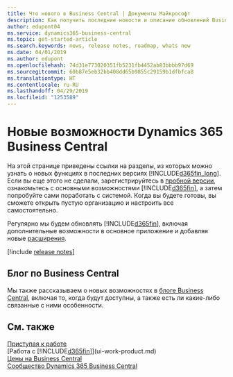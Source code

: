 ```yaml
---
title: Что нового в Business Central | Документы Майкрософт
description: Как получить последние новости и описание обновлений Business Central.
author: edupont04
ms.service: dynamics365-business-central
ms.topic: get-started-article
ms.search.keywords: news, release notes, roadmap, whats new
ms.date: 04/01/2019
ms.author: edupont
ms.openlocfilehash: 74d31e773020351fb5231fb4452ab83bbbb97d69
ms.sourcegitcommit: 60b87e5eb32bb408dd65b9855c29159b1dfbfca8
ms.translationtype: HT
ms.contentlocale: ru-RU
ms.lasthandoff: 04/29/2019
ms.locfileid: "1253589"
---
```

# <a name="whats-new-in-dynamics-365-business-central"></a>Новые возможности Dynamics 365 Business Central

На этой странице приведены ссылки на разделы, из которых можно узнать о новых функциях в последних версиях [!INCLUDE[d365fin_long](includes/d365fin_long_md.md)]. Если вы еще этого не сделали, зарегистрируйтесь в [пробной версии](https://trials.dynamics.com/), ознакомьтесь с основными возможностями [!INCLUDE[d365fin](includes/d365fin_md.md)], а затем попробуйте сами поработать с системой. Когда вы будете готовы, вы сможете открыть пустую организацию и настроить все самостоятельно.  

Регулярно мы будем обновлять [!INCLUDE[d365fin](includes/d365fin_md.md)], включая дополнительные возможности в основное приложение и добавляя новые [расширения](ui-extensions.md).  

[!include [release notes](includes/release-notes.md)]

## <a name="check-the-business-central-blog"></a>Блог по Business Central
Мы также рассказываем о новых возможностях в [блоге Business Central](https://community.dynamics.com/business/b/financials/), включая то, когда будут доступны, а также есть ли какие-либо связанные с ними особенности.  

## <a name="see-also"></a>См. также
[Приступая к работе](product-get-started.md)  
[Работа с [!INCLUDE[d365fin](includes/d365fin_md.md)]](ui-work-product.md)  
[Цены на Business Central](https://dynamics.microsoft.com/en-us/business-central/overview/#pricing)  
[Сообщество Dynamics 365 Business Central](https://community.dynamics.com/business/)  
